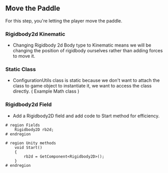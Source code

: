 ## Move the Paddle
For this step, you're letting the player move the paddle.

### Rigidbody2d Kinematic
- Changing Rigidbody 2d Body type to Kinematic means we will be changing the position of rigidbody ourselves rather than adding forces to move it. 

### Static Class
- ConfigurationUtils class is static because we don't want to attach the class to game object to instantiate it, we want to access the class directly. ( Example Math class )

### Rigidbody2d Field
- Add a Rigidbody2D field and add code to Start method for efficiency.
```
# region Fields 
    Rigidbody2D rb2d;
# endregion 

# region Unity methods
    void Start()
    {
        rb2d = GetComponent<Rigidbody2D>();
    }
# endregion
```


